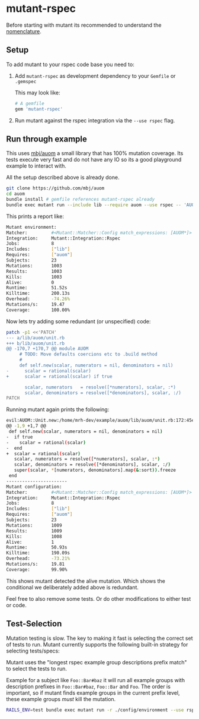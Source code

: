 mutant-rspec
============

Before starting with mutant its recommended to understand the
[nomenclature](/docs/nomenclature.md).

## Setup

To add mutant to your rspec code base you need to:

1. Add `mutant-rspec` as development dependency to your `Gemfile` or `.gemspec`

   This may look like:

   ```ruby
   # A gemfile
   gem 'mutant-rspec'
   ```

2. Run mutant against the rspec integration via the `--use rspec` flag.

## Run through example

This uses [mbj/auom](https://github.com/mbj/auom) a small library that
has 100% mutation coverage. Its tests execute very fast and do not have any IO
so its a good playground example to interact with.

All the setup described above is already done.

```sh
git clone https://github.com/mbj/auom
cd auom
bundle install # gemfile references mutant-rspec already
bundle exec mutant run --include lib --require auom --use rspec -- 'AUOM*'
```

This prints a report like:

```sh
Mutant environment:
Matcher:         #<Mutant::Matcher::Config match_expressions: [AUOM*]>
Integration:     Mutant::Integration::Rspec
Jobs:            8
Includes:        ["lib"]
Requires:        ["auom"]
Subjects:        23
Mutations:       1003
Results:         1003
Kills:           1003
Alive:           0
Runtime:         51.52s
Killtime:        200.13s
Overhead:        -74.26%
Mutations/s:     19.47
Coverage:        100.00%
```

Now lets try adding some redundant (or unspecified) code:

```sh
patch -p1 <<'PATCH'
--- a/lib/auom/unit.rb
+++ b/lib/auom/unit.rb
@@ -170,7 +170,7 @@ module AUOM
     # TODO: Move defaults coercions etc to .build method
     #
     def self.new(scalar, numerators = nil, denominators = nil)
-      scalar = rational(scalar)
+      scalar = rational(scalar) if true

       scalar, numerators   = resolve([*numerators], scalar, :*)
       scalar, denominators = resolve([*denominators], scalar, :/)
PATCH
```

Running mutant again prints the following:

```sh
evil:AUOM::Unit.new:/home/mrh-dev/example/auom/lib/auom/unit.rb:172:45e17
@@ -1,9 +1,7 @@
 def self.new(scalar, numerators = nil, denominators = nil)
-  if true
-    scalar = rational(scalar)
-  end
+  scalar = rational(scalar)
   scalar, numerators = resolve([*numerators], scalar, :*)
   scalar, denominators = resolve([*denominators], scalar, :/)
   super(scalar, *[numerators, denominators].map(&:sort)).freeze
 end
-----------------------
Mutant configuration:
Matcher:         #<Mutant::Matcher::Config match_expressions: [AUOM*]>
Integration:     Mutant::Integration::Rspec
Jobs:            8
Includes:        ["lib"]
Requires:        ["auom"]
Subjects:        23
Mutations:       1009
Results:         1009
Kills:           1008
Alive:           1
Runtime:         50.93s
Killtime:        190.09s
Overhead:        -73.21%
Mutations/s:     19.81
Coverage:        99.90%
```

This shows mutant detected the alive mutation. Which shows the conditional we deliberately added above is redundant.

Feel free to also remove some tests. Or do other modifications to either test or code.

Test-Selection
--------------

Mutation testing is slow. The key to making it fast is selecting the correct
set of tests to run.  Mutant currently supports the following built-in
strategy for selecting tests/specs:

Mutant uses the "longest rspec example group descriptions prefix match" to
select the tests to run.

Example for a subject like `Foo::Bar#baz` it will run all example groups with
description prefixes in `Foo::Bar#baz`, `Foo::Bar` and `Foo`. The order is
important, so if mutant finds example groups in the current prefix level,
these example groups *must* kill the mutation.

```sh
RAILS_ENV=test bundle exec mutant run -r ./config/environment --use rspec User
```
